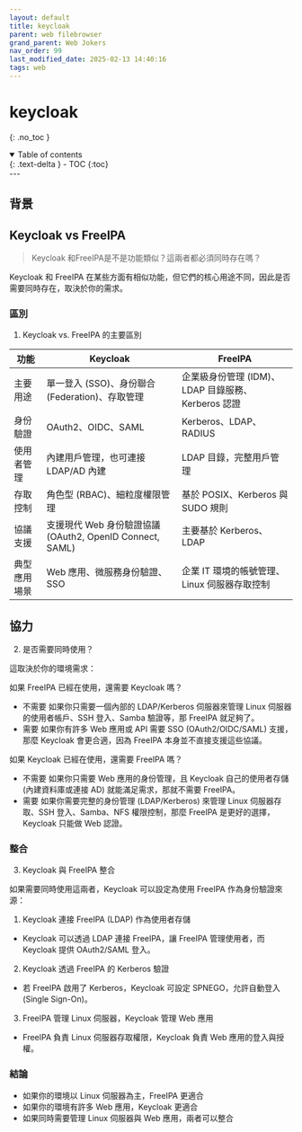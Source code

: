 ```yaml
---
layout: default
title: keycloak
parent: web filebrowser
grand_parent: Web Jokers
nav_order: 99
last_modified_date: 2025-02-13 14:40:16
tags: web
---
```


#  keycloak
{: .no_toc }

<details open markdown="block">
  <summary>
    Table of contents
  </summary>
  {: .text-delta }
- TOC
{:toc}
</details>
---

## 背景


## Keycloak vs FreeIPA

> Keycloak 和FreeIPA是不是功能類似？這兩者都必須同時存在嗎？

Keycloak 和 FreeIPA 在某些方面有相似功能，但它們的核心用途不同，因此是否需要同時存在，取決於你的需求。

### 區別

1. Keycloak vs. FreeIPA 的主要區別

功能|Keycloak|FreeIPA
-|-|-
主要用途|單一登入 (SSO)、身份聯合 (Federation)、存取管理|企業級身份管理 (IDM)、LDAP 目錄服務、Kerberos 認證
身份驗證|OAuth2、OIDC、SAML|Kerberos、LDAP、RADIUS
使用者管理|內建用戶管理，也可連接 LDAP/AD	內建|LDAP 目錄，完整用戶管理
存取控制|角色型 (RBAC)、細粒度權限管理|基於 POSIX、Kerberos 與 SUDO 規則
協議支援|支援現代 Web 身份驗證協議 (OAuth2, OpenID Connect, SAML)|主要基於 Kerberos、LDAP
典型應用場景|Web 應用、微服務身份驗證、SSO|企業 IT 環境的帳號管理、Linux 伺服器存取控制

## 協力

2. 是否需要同時使用？

這取決於你的環境需求：

如果 FreeIPA 已經在使用，還需要 Keycloak 嗎？
- 不需要 如果你只需要一個內部的 LDAP/Kerberos 伺服器來管理 Linux 伺服器的使用者帳戶、SSH 登入、Samba 驗證等，那 FreeIPA 就足夠了。
- 需要 如果你有許多 Web 應用或 API 需要 SSO (OAuth2/OIDC/SAML) 支援，那麼 Keycloak 會更合適，因為 FreeIPA 本身並不直接支援這些協議。

如果 Keycloak 已經在使用，還需要 FreeIPA 嗎？
- 不需要 如果你只需要 Web 應用的身份管理，且 Keycloak 自己的使用者存儲 (內建資料庫或連接 AD) 就能滿足需求，那就不需要 FreeIPA。
- 需要 如果你需要完整的身份管理 (LDAP/Kerberos) 來管理 Linux 伺服器存取、SSH 登入、Samba、NFS 權限控制，那麼 FreeIPA 是更好的選擇，Keycloak 只能做 Web 認證。

### 整合

3. Keycloak 與 FreeIPA 整合

如果需要同時使用這兩者，Keycloak 可以設定為使用 FreeIPA 作為身份驗證來源：
1. Keycloak 連接 FreeIPA (LDAP) 作為使用者存儲
- Keycloak 可以透過 LDAP 連接 FreeIPA，讓 FreeIPA 管理使用者，而 Keycloak 提供 OAuth2/SAML 登入。
2. Keycloak 透過 FreeIPA 的 Kerberos 驗證
- 若 FreeIPA 啟用了 Kerberos，Keycloak 可設定 SPNEGO，允許自動登入 (Single Sign-On)。
3. FreeIPA 管理 Linux 伺服器，Keycloak 管理 Web 應用
- FreeIPA 負責 Linux 伺服器存取權限，Keycloak 負責 Web 應用的登入與授權。

### 結論

- 如果你的環境以 Linux 伺服器為主，FreeIPA 更適合
- 如果你的環境有許多 Web 應用，Keycloak 更適合
- 如果同時需要管理 Linux 伺服器與 Web 應用，兩者可以整合

